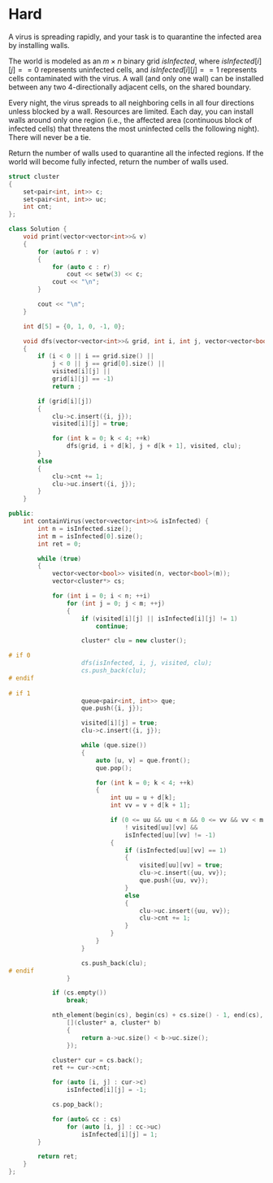 # Hard

A virus is spreading rapidly, and your task is to quarantine the infected area by installing walls.

The world is modeled as an $m \times n$ binary grid $isInfected$, where $isInfected[i] [j] == 0$ represents uninfected cells, and $isInfected[i] [j] == 1$ represents cells contaminated with the virus. A wall (and only one wall) can be installed between any two 4-directionally adjacent cells, on the shared boundary.

Every night, the virus spreads to all neighboring cells in all four directions unless blocked by a wall. Resources are limited. Each day, you can install walls around only one region (i.e., the affected area (continuous block of infected cells) that threatens the most uninfected cells the following night). There will never be a tie.

Return the number of walls used to quarantine all the infected regions. If the world will become fully infected, return the number of walls used.

```cpp
struct cluster
{
    set<pair<int, int>> c;
    set<pair<int, int>> uc;
    int cnt;
};

class Solution {
    void print(vector<vector<int>>& v)
    {
        for (auto& r : v)
        {
            for (auto c : r)
                cout << setw(3) << c;
            cout << "\n";
        }

        cout << "\n";
    }

    int d[5] = {0, 1, 0, -1, 0};

    void dfs(vector<vector<int>>& grid, int i, int j, vector<vector<bool>>& visited, cluster* clu)
    {
        if (i < 0 || i == grid.size() ||
            j < 0 || j == grid[0].size() || 
            visited[i][j] ||
            grid[i][j] == -1)
            return ;

        if (grid[i][j])
        {
            clu->c.insert({i, j});
            visited[i][j] = true;

            for (int k = 0; k < 4; ++k)
                dfs(grid, i + d[k], j + d[k + 1], visited, clu);
        }
        else
        {
            clu->cnt += 1;
            clu->uc.insert({i, j});
        }
    }

public:
    int containVirus(vector<vector<int>>& isInfected) {
        int n = isInfected.size();
        int m = isInfected[0].size();
        int ret = 0;

        while (true)
        {
            vector<vector<bool>> visited(n, vector<bool>(m));
            vector<cluster*> cs;

            for (int i = 0; i < n; ++i)
                for (int j = 0; j < m; ++j)
                {
                    if (visited[i][j] || isInfected[i][j] != 1)
                        continue;

                    cluster* clu = new cluster();

# if 0
                    dfs(isInfected, i, j, visited, clu);
                    cs.push_back(clu);
# endif
    
# if 1
                    queue<pair<int, int>> que;
                    que.push({i, j});

                    visited[i][j] = true;
                    clu->c.insert({i, j});

                    while (que.size())
                    {
                        auto [u, v] = que.front();
                        que.pop();

                        for (int k = 0; k < 4; ++k)
                        {
                            int uu = u + d[k];
                            int vv = v + d[k + 1];

                            if (0 <= uu && uu < n && 0 <= vv && vv < m && 
                                ! visited[uu][vv] && 
                                isInfected[uu][vv] != -1)
                            {
                                if (isInfected[uu][vv] == 1)
                                {
                                    visited[uu][vv] = true;
                                    clu->c.insert({uu, vv});
                                    que.push({uu, vv});
                                }
                                else
                                {
                                    clu->uc.insert({uu, vv});
                                    clu->cnt += 1;
                                }
                            }
                        }
                    }

                    cs.push_back(clu);
# endif
                }

            if (cs.empty())
                break;

            nth_element(begin(cs), begin(cs) + cs.size() - 1, end(cs), 
                [](cluster* a, cluster* b)
                {
                    return a->uc.size() < b->uc.size();
                });

            cluster* cur = cs.back();
            ret += cur->cnt;

            for (auto [i, j] : cur->c)
                isInfected[i][j] = -1;

            cs.pop_back();

            for (auto& cc : cs)
                for (auto [i, j] : cc->uc)
                    isInfected[i][j] = 1;
        }

        return ret;
    }
};
```
